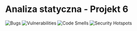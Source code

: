 # Analiza statyczna - Projekt 6

![Bugs](https://sonarcloud.io/api/project_badges/measure?project=ebiznes-5&metric=bugs) 
![Vulnerabilities](https://sonarcloud.io/api/project_badges/measure?project=ebiznes-5&metric=vulnerabilities)
![Code Smells](https://sonarcloud.io/api/project_badges/measure?project=ebiznes-5&metric=code_smells)
![Security Hotspots](https://sonarcloud.io/api/project_badges/measure?project=ebiznes-5&metric=security_hotspots)
